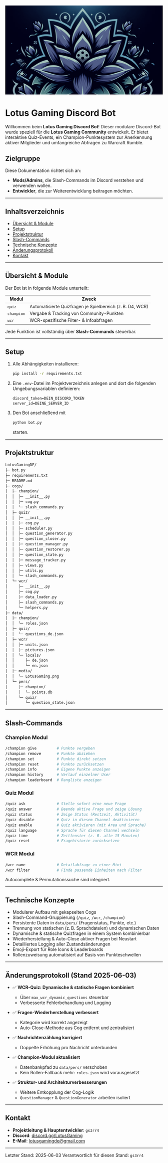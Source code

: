 ![Logo von Lotus Gaming](./data/LotusGamingColorless.png)

# Lotus Gaming Discord Bot

Willkommen beim **Lotus Gaming Discord Bot**!
Dieser modulare Discord-Bot wurde speziell für die **Lotus Gaming Community** entwickelt. Er bietet interaktive Quiz-Events, ein Champion-Punktesystem zur Anerkennung aktiver Mitglieder und umfangreiche Abfragen zu Warcraft Rumble.

## Zielgruppe

Diese Dokumentation richtet sich an:

* **Mods/Admins**, die Slash-Commands im Discord verstehen und verwenden wollen.
* **Entwickler**, die zur Weiterentwicklung beitragen möchten.

---

## Inhaltsverzeichnis

* [Übersicht & Module](#übersicht--module)
* [Setup](#setup)
* [Projektstruktur](#projektstruktur)
* [Slash-Commands](#slash-commands)
* [Technische Konzepte](#technische-konzepte)
* [Änderungsprotokoll](#änderungsprotokoll)
* [Kontakt](#kontakt)

---

## Übersicht & Module

Der Bot ist in folgende Module unterteilt:

| Modul      | Zweck                                                     |
| ---------- | --------------------------------------------------------- |
| `quiz`     | Automatisierte Quizfragen je Spielbereich (z. B. D4, WCR) |
| `champion` | Vergabe & Tracking von Community-Punkten                  |
| `wcr`      | WCR-spezifische Filter- & Infoabfragen                    |

Jede Funktion ist vollständig über **Slash-Commands** steuerbar.

---

## Setup

1. Alle Abhängigkeiten installieren:

   ```bash
   pip install -r requirements.txt
   ```

2. Eine `.env`-Datei im Projektverzeichnis anlegen und dort die folgenden
   Umgebungsvariablen definieren:

   ```env
   discord_token=DEIN_DISCORD_TOKEN
   server_id=DEINE_SERVER_ID
   ```

3. Den Bot anschließend mit

   ```bash
   python bot.py
   ```

   starten.

---

## Projektstruktur

```bash
LotusGamingDE/
├─ bot.py
├─ requirements.txt
├─ README.md
├─ cogs/
│  ├─ champion/
│  │  ├─ __init__.py
│  │  ├─ cog.py
│  │  └─ slash_commands.py
│  ├─ quiz/
│  │  ├─ __init__.py
│  │  ├─ cog.py
│  │  ├─ scheduler.py
│  │  ├─ question_generator.py
│  │  ├─ question_closer.py
│  │  ├─ question_manager.py
│  │  ├─ question_restorer.py
│  │  ├─ question_state.py
│  │  ├─ message_tracker.py
│  │  ├─ views.py
│  │  ├─ utils.py
│  │  └─ slash_commands.py
│  └─ wcr/
│     ├─ __init__.py
│     ├─ cog.py
│     ├─ data_loader.py
│     ├─ slash_commands.py
│     └─ helpers.py
├─ data/
│  ├─ champion/
│  │  └─ roles.json
│  ├─ quiz/
│  │  └─ questions_de.json
│  ├─ wcr/
│  │  ├─ units.json
│  │  ├─ pictures.json
│  │  └─ locals/
│  │     ├─ de.json
│  │     └─ en.json
│  ├─ media/
│  │  └─ LotusGaming.png
│  └─ pers/
│     ├─ champion/
│     │  └─ points.db
│     └─ quiz/
│        └─ question_state.json
```

---

## Slash-Commands

### Champion Modul

```bash
/champion give         # Punkte vergeben
/champion remove       # Punkte abziehen
/champion set          # Punkte direkt setzen
/champion reset        # Punkte zurücksetzen
/champion info         # Eigene Punkte anzeigen
/champion history      # Verlauf einzelner User
/champion leaderboard  # Rangliste anzeigen
```

### Quiz Modul

```bash
/quiz ask              # Stelle sofort eine neue Frage
/quiz answer           # Beende aktive Frage und zeige Lösung
/quiz status           # Zeige Status (Restzeit, Aktivität)
/quiz disable          # Quiz in diesem Channel deaktivieren
/quiz enable           # Quiz aktivieren (mit Area und Sprache)
/quiz language         # Sprache für diesen Channel wechseln
/quiz time             # Zeitfenster (z. B. alle 15 Minuten)
/quiz reset            # Fragehistorie zurücksetzen
```

### WCR Modul

```bash
/wcr name              # Detailabfrage zu einer Mini
/wcr filter            # Finde passende Einheiten nach Filter
```

Autocomplete & Permutationssuche sind integriert.

---

## Technische Konzepte

* Modularer Aufbau mit gekapselten Cogs
* Slash-Command-Gruppierung (`/quiz`, `/wcr`, `/champion`)
* Persistente Daten in `data/pers/` (Fragenstatus, Punkte, etc.)
* Trennung von statischen (z. B. Sprachdateien) und dynamischen Daten
* Dynamische & statische Quizfragen in einem System kombinierbar
* Wiederherstellung & Auto-Close aktiver Fragen bei Neustart
* Detailliertes Logging aller Zustandsänderungen
* Emoji-Export für Role Icons & Leaderboards
* Rollenzuweisung automatisiert auf Basis von Punkteschwellen

---

## Änderungsprotokoll (Stand 2025-06-03)

* ✅ **WCR-Quiz: Dynamische & statische Fragen kombiniert**

  * Über `max_wcr_dynamic_questions` steuerbar
  * Verbesserte Fehlerbehandlung und Logging

* ✅ **Fragen-Wiederherstellung verbessert**

  * Kategorie wird korrekt angezeigt
  * Auto-Close-Methode aus Cog entfernt und zentralisiert

* ✅ **Nachrichtenzählung korrigiert**

  * Doppelte Erhöhung pro Nachricht unterbunden

* ✅ **Champion-Modul aktualisiert**

  * Datenbankpfad zu `data/pers/` verschoben
  * Kein Rollen-Fallback mehr: `roles.json` wird vorausgesetzt

* ✅ **Struktur- und Architekturverbesserungen**

  * Weitere Entkopplung der Cog-Logik
  * `QuestionManager` & `QuestionGenerator` arbeiten isoliert

---

## Kontakt

* **Projektleitung & Hauptentwickler**: `gs3rr4`
* **Discord**: [discord.gg/LotusGaming](https://discord.gg/LotusGaming)
* **E-Mail**: [lotusgamingde@gmail.com](mailto:lotusgamingde@gmail.com)

---

Letzter Stand: 2025-06-03
Verantwortlich für diesen Stand: `gs3rr4`
